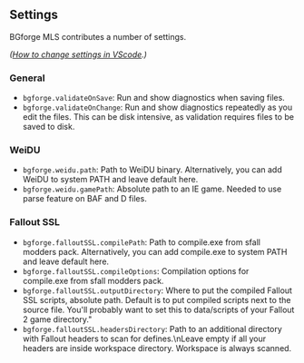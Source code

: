 ## Settings

BGforge MLS contributes a number of settings.

_([How to change settings in VScode](https://code.visualstudio.com/docs/getstarted/settings).)_

### General

- `bgforge.validateOnSave`: Run and show diagnostics when saving files.
- `bgforge.validateOnChange`: Run and show diagnostics repeatedly as you edit the files. This can be disk intensive, as validation requires files to be saved to disk.

### WeiDU

- `bgforge.weidu.path`: Path to WeiDU binary. Alternatively, you can add WeiDU to system PATH and leave default here.
- `bgforge.weidu.gamePath`: Absolute path to an IE game. Needed to use parse feature on BAF and D files.

### Fallout SSL

- `bgforge.falloutSSL.compilePath`: Path to compile.exe from sfall modders pack. Alternatively, you can add compile.exe to system PATH and leave default here.
- `bgforge.falloutSSL.compileOptions`: Compilation options for compile.exe from sfall modders pack.
- `bgforge.falloutSSL.outputDirectory`: Where to put the compiled Fallout SSL scripts, absolute path. Default is to put compiled scripts next to the source file. You'll probably want to set this to data/scripts of your Fallout 2 game directory."
- `bgforge.falloutSSL.headersDirectory`: Path to an additional directory with Fallout headers to scan for defines.\nLeave empty if all your headers are inside workspace directory. Workspace is always scanned.
